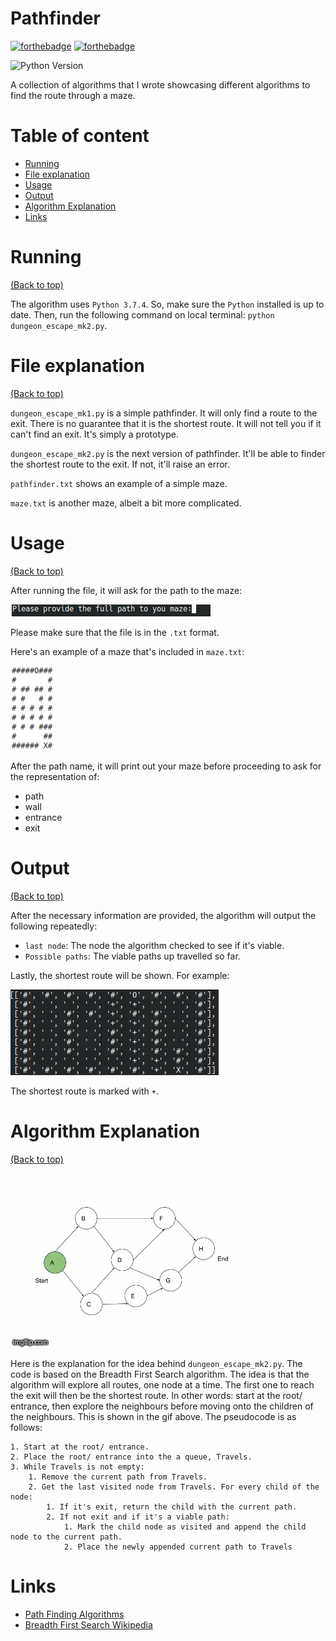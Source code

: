 # Pathfinder
[![forthebadge](https://forthebadge.com/images/badges/made-with-python.svg)](https://forthebadge.com)
[![forthebadge](https://forthebadge.com/images/badges/built-with-love.svg)](https://forthebadge.com)

![Python Version](https://img.shields.io/badge/Python-3.7.4-brightgreen) 

A collection of algorithms that I wrote showcasing different algorithms to find the route through a maze.


# Table of content

- [Running](#running)
- [File explanation](#file-explanation)
- [Usage](#usage)
- [Output](#output)
- [Algorithm Explanation](#algorithm-explanation)
- [Links](#links)

# Running
[(Back to top)](#table-of-content)

The algorithm uses `Python 3.7.4`. So, make sure the `Python` installed is up to date. Then, run the following command on local terminal:
`python dungeon_escape_mk2.py`.

# File explanation
[(Back to top)](#table-of-content)

`dungeon_escape_mk1.py` is a simple pathfinder. It will only find a route to the exit. There is no guarantee that it is the shortest route. It will not tell you if it can't find an exit. It's simply a prototype.

`dungeon_escape_mk2.py` is the next version of pathfinder. It'll be able to finder the shortest route to the exit. If not, it'll raise an error.

`pathfinder.txt` shows an example of a simple maze.

`maze.txt` is another maze, albeit a bit more complicated.

# Usage
[(Back to top)](#table-of-content)

After running the file, it will ask for the path to the maze:

![Screenshot asking for path](https://github.com/hannz88/Pathfinder/blob/master/Screenshots/pathname.png)

Please make sure that the file is in the `.txt` format. 

Here's an example of a maze that's included in `maze.txt`:

![Screenshot for maze](https://github.com/hannz88/Pathfinder/blob/master/Screenshots/maze.png)

After the path name, it will print out your maze before proceeding to ask for the representation of:
- path
- wall
- entrance
- exit

# Output
[(Back to top)](#table-of-content)

After the necessary information are provided, the algorithm will output the following repeatedly:
- `last node`: The node the algorithm checked to see if it's viable.
- `Possible paths`: The viable paths up travelled so far.

Lastly, the shortest route will be shown. For example:

![Screenshot for output](https://github.com/hannz88/Pathfinder/blob/master/Screenshots/output.png)

The shortest route is marked with `+`.

# Algorithm Explanation
[(Back to top)](#table-of-content)

![GIF of Breadth First Search](https://github.com/hannz88/Pathfinder/blob/master/Screenshots/breadthfirstsearch.gif)

Here is the explanation for the idea behind `dungeon_escape_mk2.py`. The code is based on the Breadth First Search algorithm. The idea is that the algorithm will explore all routes, one node at a time. The first one to reach the exit will then be the shortest route. In other words: start at the root/ entrance, then explore the neighbours before moving onto the children of the neighbours. This is shown in the gif above. The pseudocode is as follows:

```
1. Start at the root/ entrance.
2. Place the root/ entrance into the a queue, Travels.
3. While Travels is not empty:
    1. Remove the current path from Travels.
    2. Get the last visited node from Travels. For every child of the node:
        1. If it's exit, return the child with the current path.
        2. If not exit and if it's a viable path:
            1. Mark the child node as visited and append the child node to the current path.
            2. Place the newly appended current path to Travels
```

# Links
* [Path Finding Algorithms](https://medium.com/omarelgabrys-blog/path-finding-algorithms-f65a8902eb40)
* [Breadth First Search Wikipedia](https://en.wikipedia.org/wiki/Breadth-first_search)
